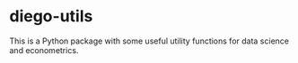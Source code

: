 # diego-utils

This is a Python package with some useful utility functions for data science and econometrics.
